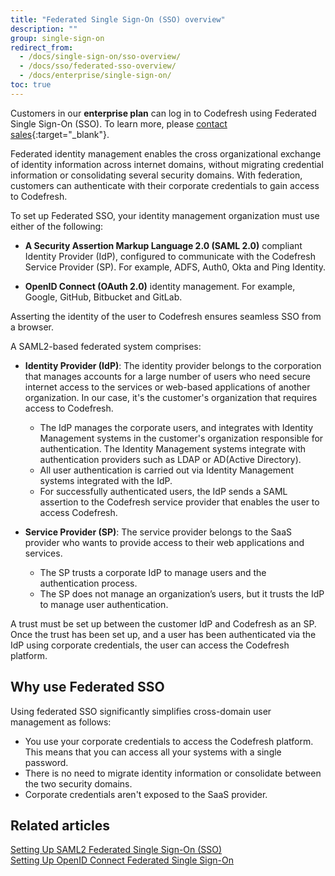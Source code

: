 ```yaml
---
title: "Federated Single Sign-On (SSO) overview"
description: ""
group: single-sign-on
redirect_from:
  - /docs/single-sign-on/sso-overview/
  - /docs/sso/federated-sso-overview/
  - /docs/enterprise/single-sign-on/
toc: true
---
```

  
  Customers in our **enterprise plan** can log in to Codefresh using Federated Single Sign-On (SSO). To learn more, please [contact sales](https://codefresh.io/contact-sales/){:target="\_blank"}. 

  Federated identity management enables the cross organizational exchange of identity information across internet domains, without migrating credential information or consolidating several security domains. With federation, customers can authenticate with their corporate credentials to gain access to Codefresh.  

  To set up Federated SSO, your identity management organization must use either of the following:

  - **A Security Assertion Markup Language 2.0 (SAML 2.0)** compliant Identity Provider (IdP),  configured to communicate with the Codefresh Service Provider (SP). For example, ADFS, Auth0, Okta and Ping Identity. 
  
  - **OpenID Connect (OAuth 2.0)** identity management. For example, Google, GitHub, Bitbucket and GitLab.
  
Asserting the identity of the user to Codefresh ensures seamless SSO from a browser.

A SAML2-based federated system comprises:

  - **Identity Provider (IdP)**: The identity provider belongs to the corporation that manages accounts for a large number of users who need secure internet access to the services or web-based applications of another organization. In our case, it's the customer's organization that requires access to Codefresh.
    - The IdP manages the corporate users, and integrates with Identity Management systems in the customer's organization responsible for authentication. The Identity Management systems integrate with authentication providers such as LDAP or AD(Active Directory).
    - All user authentication is carried out via Identity Management systems integrated with the IdP.
    - For successfully authenticated users, the IdP sends a SAML assertion to the Codefresh service provider that enables the user to access Codefresh.

  - **Service Provider (SP)**: The service provider belongs to the SaaS provider who wants to provide access to their web applications and services.
    - The SP trusts a corporate IdP to manage users and the authentication process.
    - The SP does not manage an organization’s users, but it trusts the IdP to manage user authentication.

  A trust must be set up between the customer IdP and Codefresh as an SP. Once the trust has been set up, and a user has been authenticated via the IdP using corporate credentials, the user can access the Codefresh platform.


## Why use Federated SSO

Using federated SSO significantly simplifies cross-domain user management as follows:
  
* You use your corporate credentials to access the Codefresh platform. This means that you can access all your systems with a single password.
* There is no need to migrate identity information or consolidate between the two security domains.
* Corporate credentials aren't exposed to the SaaS provider.


## Related articles
[Setting Up SAML2 Federated Single Sign-On (SSO)]({{site.baseurl}}/docs/administration/single-sign-on/saml/)  
[Setting Up OpenID Connect Federated Single Sign-On]({{site.baseurl}}/docs/administration/single-sign-on/oidc/)    
